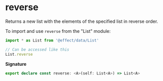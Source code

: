 # reverse

Returns a new list with the elements of the specified list in reverse order.

To import and use `reverse` from the "List" module:

```ts
import * as List from '@effect/data/List'

// Can be accessed like this
List.reverse
```

**Signature**

```ts
export declare const reverse: <A>(self: List<A>) => List<A>
```
